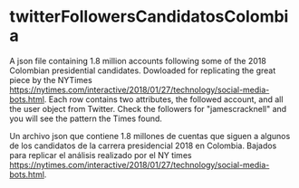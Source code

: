# twitterFollowersCandidatosColombia

A json file containing 1.8 million accounts following some of the 2018 Colombian presidential candidates. Dowloaded for replicating the great piece by the NYTimes https://nytimes.com/interactive/2018/01/27/technology/social-media-bots.html. Each row contains two attributes, the followed account, and all the user object from Twitter. Check the followers for "jamescracknell" and you will see the pattern the Times found.

Un archivo json que contiene 1.8 millones de cuentas que siguen a algunos de los candidatos de la carrera presidencial 2018 en Colombia. Bajados para replicar el análisis realizado por el NY times https://nytimes.com/interactive/2018/01/27/technology/social-media-bots.html.
